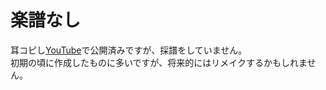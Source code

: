 # 楽譜なし
耳コピし[YouTube](https://www.youtube.com/@CircleTenThanks)で公開済みですが、採譜をしていません。  
初期の頃に作成したものに多いですが、将来的にはリメイクするかもしれません。